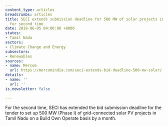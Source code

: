 ```yaml
---
content_type: articles
breadcrumbs: articles
title: SECI extends submission deadline for 500 MW of solar projects in Tamil Nadu
  for second time
date: 2019-06-05 04:00:00 +0000
states:
- Tamil Nadu
sectors:
- Climate Change and Energy
subsectors:
- Renewables
sources:
- name: Mercom
  url: https://mercomindia.com/seci-extends-bid-deadline-500-mw-solar/
details:
- name: ''
  url: ''
is_newsletter: false

---
```

For the second time, SECI has extended the bid submission deadline for the tender to set up 500 MW (Phase I) of grid-connected solar PV projects in Tamil Nadu on a Build Own Operate basis by a month.
